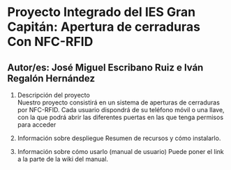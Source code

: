
#  Proyecto Integrado del IES Gran Capitán: Apertura de cerraduras Con NFC-RFID
## Autor/es: José Miguel Escribano Ruiz e Iván Regalón Hernández

1. Descripción del proyecto  
Nuestro proyecto consistirá en un sistema de aperturas de cerraduras por NFC-RFID. Cada usuario dispondrá de su teléfono móvil o una llave, con la que podrá abrir las diferentes puertas en las que tenga permisos para acceder

2. Información sobre despliegue
Resumen de recursos y cómo instalarlo.

3. Información sobre cómo usarlo (manual de usuario)
Puede poner el link a la parte de la wiki del manual.






